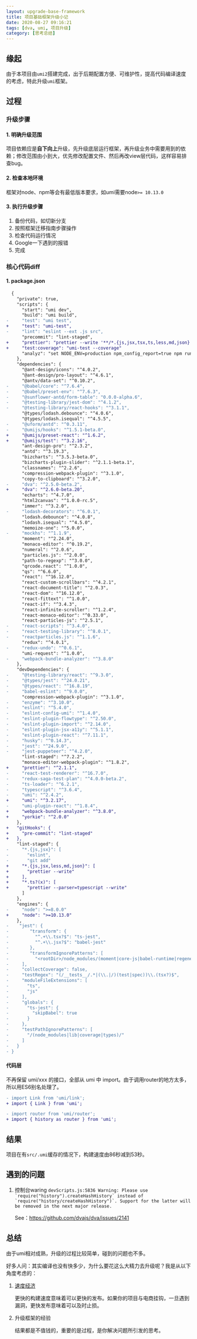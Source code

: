 ```yaml
---
layout: upgrade-base-framework
title: 项目基础框架升级小记
date: 2020-08-27 09:16:21
tags: [dva, umi, 项目升级]
category: [思考总结]
---
```


## 缘起

由于本项目由`umi2`搭建完成，出于后期配置方便、可维护性，提高代码编译速度的考虑，特此升级`umi`框架。

## 过程

### 升级步骤

#### 1. 明确升级范围

项目依赖应是**自下向上**升级，先升级底层运行框架，再升级业务中需要用到的依赖；修改范围由小到大，优先修改配置文件、然后再改view层代码，这样容易排查bug。

#### 2. 检查本地环境

框架对node、npm等会有最低版本要求，如umi需要node`>= 10.13.0`

#### 3. 执行升级步骤

1. 备份代码，如切新分支
2. 按照框架迁移指南步骤操作
3. 检查代码运行情况
4. Google一下遇到的报错
5. 完成

### 核心代码diff

#### 1. package.json

```diff
  {
    "private": true,
    "scripts": {
      "start": "umi dev",
      "build": "umi build",
-     "test": "umi test",
+     "test": "umi-test",
-     "lint": "eslint --ext .js src",
      "precommit": "lint-staged",
+     "prettier": "prettier --write '**/*.{js,jsx,tsx,ts,less,md,json}'",
+     "test:coverage": "umi-test --coverage"
      "analyz": "set NODE_ENV=production npm_config_report=true npm run start"
    },
    "dependencies": {
      "@ant-design/icons": "^4.0.2",
      "@ant-design/pro-layout": "^4.6.1",
      "@antv/data-set": "^0.10.2",
-     "@babel/core": "^7.6.4",
-     "@babel/preset-env": "^7.6.3",
-     "@sunflower-antd/form-table": "0.0.0-alpha.6",
-     "@testing-library/jest-dom": "^4.1.2",
-     "@testing-library/react-hooks": "^3.1.1",
      "@types/lodash.debounce": "^4.0.6",
      "@types/lodash.isequal": "^4.5.5",
-     "@uform/antd": "^0.3.11",
-     "@umijs/hooks": "^1.5.1-beta.0",
+     "@umijs/preset-react": "^1.6.2",
+     "@umijs/test": "^3.2.16",
      "ant-design-pro": "^2.3.2",
      "antd": "^3.19.3",
      "bizcharts": "^3.5.3-beta.0",
      "bizcharts-plugin-slider": "^2.1.1-beta.1",
      "classnames": "^2.2.6",
      "compression-webpack-plugin": "^3.1.0",
      "copy-to-clipboard": "^3.2.0",
-     "dva": "^2.5.0-beta.2",
+     "dva": "^2.6.0-beta.20",
      "echarts": "^4.7.0",
      "html2canvas": "^1.0.0-rc.5",
      "immer": "^3.2.0",
-     "lodash-decorators": "^6.0.1",
      "lodash.debounce": "^4.0.8",
      "lodash.isequal": "^4.5.0",
      "memoize-one": "^5.0.0",
-     "mockhs": "^1.1.9",
      "moment": "^2.24.0",
      "monaco-editor": "^0.19.2",
      "numeral": "^2.0.6",
      "particles.js": "^2.0.0",
      "path-to-regexp": "^3.0.0",
      "qrcode.react": "^1.0.0",
      "qs": "^6.6.0",
      "react": "^16.12.0",
      "react-custom-scrollbars": "^4.2.1",
      "react-document-title": "^2.0.3",
      "react-dom": "^16.12.0",
      "react-fittext": "^1.0.0",
      "react-if": "^3.4.3",
      "react-infinite-scroller": "^1.2.4",
      "react-monaco-editor": "^0.33.0",
      "react-particles-js": "^2.5.1",
-     "react-scripts": "^3.4.0",
-     "react-testing-library": "^8.0.1",
-     "reactparticles.js": "^1.1.6",
      "redux": "^4.0.1",
-     "redux-undo": "^0.6.1",
      "umi-request": "^1.0.0",
-     "webpack-bundle-analyzer": "^3.8.0"
    },
    "devDependencies": {
-     "@testing-library/react": "^9.3.0",
-     "@types/jest": "^24.0.21",
-     "@types/react": "^16.8.19",
-     "babel-eslint": "^9.0.0",
      "compression-webpack-plugin": "^3.1.0",
-     "enzyme": "^3.10.0",
-     "eslint": "^5.4.0",
-     "eslint-config-umi": "^1.4.0",
-     "eslint-plugin-flowtype": "^2.50.0",
-     "eslint-plugin-import": "^2.14.0",
-     "eslint-plugin-jsx-a11y": "^5.1.1",
-     "eslint-plugin-react": "^7.11.1",
-     "husky": "^0.14.3",
-     "jest": "^24.9.0",
-     "jest-puppeteer": "^4.2.0",
      "lint-staged": "^7.2.2",
      "monaco-editor-webpack-plugin": "^1.8.2",
+     "prettier": "^2.1.1",
-     "react-test-renderer": "^16.7.0",
-     "redux-saga-test-plan": "^4.0.0-beta.2",
-     "ts-loader": "^6.2.1",
-     "typescript": "^3.6.4",
-     "umi": "^2.4.2",
+     "umi": "^3.2.17",
-     "umi-plugin-react": "^1.8.4",
+     "webpack-bundle-analyzer": "^3.8.0",
+     "yorkie": "^2.0.0"  
    },
+   "gitHooks": {
+     "pre-commit": "lint-staged"
+   },
    "lint-staged": {
-     "*.{js,jsx}": [
-       "eslint",
-       "git add"
+     "*.{js,jsx,less,md,json}": [
+       "prettier --write"
+     ],
+     "*.ts?(x)": [
+       "prettier --parser=typescript --write"
      ]
    },
    "engines": {
-     "node": ">=8.0.0"
+     "node": ">=10.13.0"
    },
-    "jest": {
-        "transform": {
-          "^.+\\.tsx?$": "ts-jest",
-          "^.+\\.jsx?$": "babel-jest"
-        },
-        "transformIgnorePatterns": [
-          "<rootDir>/node_modules/(moment|core-js|babel-runtime|regenerator-runtime|lodash)/"
-     ],
-     "collectCoverage": false,
-     "testRegex": "(/__tests__/.*|(\\.|/)(test|spec))\\.(tsx?)$",
-     "moduleFileExtensions": [
-       "ts",
-       "js"
-     ],
-     "globals": {
-       "ts-jest": {
-         "skipBabel": true
-       }
-     },
-     "testPathIgnorePatterns": [
-       "/(node_modules|lib|coverage|types)/"
-     ]
-   }
- }

```
#### 代码层
不再保留 umi/xxx 的接口，全部从 umi 中 import。由于调用router的地方太多，所以用ES6别名处理了。
```diff
- import Link from 'umi/link';
+ import { Link } from 'umi';

- import router from 'umi/router';
+ import { history as router } from 'umi';
```

## 结果

项目在有`src/.umi`缓存的情况下，构建速度由86秒减到53秒。

## 遇到的问题

1. 控制台waring ``devScripts.js:5836 Warning: Please use `require("history").createHashHistory` instead of `require("history/createHashHistory")`. Support for the latter will be removed in the next major release.`` 

   See：https://github.com/dvajs/dva/issues/2141

## 总结

由于umi相对成熟，升级的过程比较简单，碰到的问题也不多。

好多人问：其实编译也没有快多少，为什么要花这么大精力去升级呢？我是从以下角度考虑的：

1. [速度经济](https://baike.baidu.com/item/%E9%80%9F%E5%BA%A6%E7%BB%8F%E6%B5%8E)

   更快的构建速度意味着可以更快的发布。如果你的项目与电商挂钩，一旦遇到漏洞，更快发布意味着可以及时止损。

2. 升级框架的经验

   结果都是不值钱的，重要的是过程，是你解决问题所引发的思考。